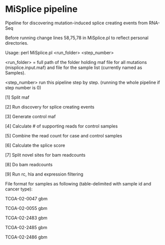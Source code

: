 # MiSplice pipeline #

Pipeline for discovering mutation-induced splice creating events from RNA-Seq

Before running change lines 58,75,78 in MiSplice.pl to reflect personal directories.

Usage: perl MiSplice.pl <run_folder> <step_number>

<run_folder> = full path of the folder holding maf file for all mutations (misplice.input.maf) and file for the sample list (currently named as Samples).

<step_number> run this pipeline step by step. (running the whole pipeline if step number is 0)

[1] Split maf

[2] Run discovery for splice creating events

[3] Generate control maf

[4] Calculate # of supporting reads for control samples

[5] Combine the read count for case and control samples
        
[6] Calculate the splice score 

[7] Split novel sites for bam readcounts 

[8] Do bam readcounts

[9] Run rc, hla and expression filtering 

File format for samples as following (table-delimited with sample id and cancer type):

TCGA-02-0047    gbm

TCGA-02-0055    gbm

TCGA-02-2483    gbm

TCGA-02-2485    gbm

TCGA-02-2486    gbm

